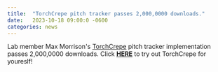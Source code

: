 ```yaml
---
title:  "TorchCrepe pitch tracker passes 2,000,0000 downloads."
date:   2023-10-18 09:00:0 -0600
categories: news 
---
```

Lab member Max Morrison's [TorchCrepe](https://github.com/maxrmorrison/torchcrepe) pitch tracker implementation passes 2,000,0000 downloads.
Click [**HERE**](https://github.com/maxrmorrison/torchcrepe) to try out TorchCrepe for youreslf!





